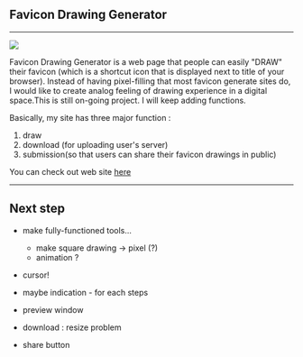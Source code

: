 ## Favicon Drawing Generator 
---
![](http://www.woonyungchoi.com/itpblog/wp-content/uploads/2014/05/Screen-Shot-2014-05-10-at-11.54.04-AM.png)

Favicon Drawing Generator is a web page that people can easily "DRAW" their favicon (which is a shortcut icon that is displayed next to title of your browser). Instead of having pixel-filling that most favicon generate sites do, I would like to create analog feeling of drawing experience in a digital space.This is still on-going project. I will keep adding functions.


Basically, my site has three major function : 

1. draw
2. download (for uploading user's server)
3. submission(so that users can share their favicon drawings in public)



You can check out web site [here](http://favicon-drawing.herokuapp.com/)


---
## Next step
- make fully-functioned tools...
	- make square drawing -> pixel (?)
	- animation ?
- cursor! 
- maybe indication - for each steps
- preview window 
- download : resize problem

- share button 
